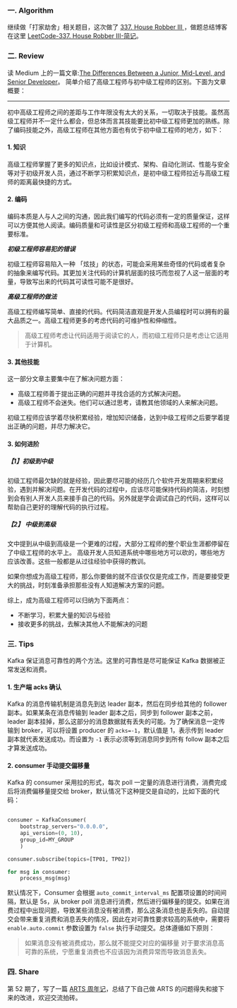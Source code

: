 ### 一. Algorithm

继续做「打家劫舍」相关题目，这次做了 [337. House Robber III
](https://leetcode.com/problems/house-robber-iii/)，做题总结博客在这里 [LeetCode-337. House Robber III-简记](https://www.zouyingjie.com/post/-LeetCode337.-House-Robber-III%E5%81%9A%E9%A2%98%E7%AE%80%E8%AE%B0/)。

### 二. Review

读 Medium 上的一篇文章:[The Differences Between a Junior, Mid-Level, and Senior Developer](https://medium.com/better-programming/the-differences-between-a-junior-mid-level-and-senior-developer-bb2cb2eb000d)。 简单介绍了高级工程师与初中级工程师的区别。下面为文章概要：

---

初中高级工程师之间的差距与工作年限没有太大的关系，一切取决于技能。虽然高级工程师并不一定什么都会，但总体而言其技能要比初中级工程师更加的熟练。除了编码技能之外，高级工程师在其他方面也有优于初中级工程师的地方，如下：

#### 1. 知识

高级工程师掌握了更多的知识点，比如设计模式、架构、自动化测试、性能与安全等对于初级开发人员，通过不断学习积累知识点，是初中级工程师拉近与高级工程师的距离最快捷的方式。

#### 2. 编码

编码本质是人与人之间的沟通，因此我们编写的代码必须有一定的质量保证，这样可以方便其他人阅读。编码质量和可读性是区分初级工程师和高级工程师的一个重要标准。

***初级工程师容易犯的错误***

初级工程师容易陷入一种 「炫技」的状态，可能会采用某些奇怪的代码或者复杂的抽象来编写代码。其更加关注代码的计算机层面的技巧而忽视了人这一层面的考量，导致写出来的代码其可读性可能不是很好。

***高级工程师的做法***

高级工程师编写简单、直接的代码。代码简洁直观是开发人员编程时可以拥有的最大品质之一。高级工程师更多的考虑代码的可维护性和伸缩性。

> 高级工程师考虑让代码适用于阅读它的人，而初级工程师只是考虑让它适用于计算机。

#### 3. 其他技能

这一部分文章主要集中在了解决问题方面：

- 高级工程师善于提出正确的问题并寻找合适的方式解决问题。
- 高级工程师不会迷失。他们可以通过思考，请教其他领域的人来解决问题。

初级工程师应该学着尽快积累经验，增加知识储备，达到中级工程师之后要学着提出正确的问题，并尽力解决它。

#### 3. 如何进阶

##### 【1】初级到中级

初级工程师最欠缺的就是经验，因此要尽可能的经历几个软件开发周期来积累经验，遇到并解决问题。在开发代码的过程中，应该尽可能保持代码的简洁，时刻想到会有别人开发人员来接手自己的代码。另外就是学会调试自己的代码，这样可以帮助自己更好的理解代码的执行过程。


##### 【2】 中级到高级 

文中提到从中级到高级是一个更难的过程，大部分工程师的整个职业生涯都停留在了中级工程师的水平上。 高级开发人员知道系统中哪些地方可以砍的，哪些地方应该改善。这些一般都是从过往经验中获得的教训。

如果你想成为高级工程师，那么你要做的就不应该仅仅是完成工作，而是要接受更大的挑战，时刻准备承担那些没有人知道解决方案的问题。

综上，成为高级工程师可以归纳为下面两点：

- 不断学习，积累大量的知识与经验
- 接收更多的挑战，去解决其他人不能解决的问题

### 三. Tips

Kafka 保证消息可靠性的两个方法。这里的可靠性是尽可能保证 Kafka 数据被正常发送和消费。

#### 1. 生产端 acks 确认

Kafka 的消息传输机制是消息先到达 leader 副本，然后在同步给其他的 follower 副本。如果某条在消息传输到 leader 副本之后，同步到 follower 副本之前，leader 副本挂掉，那么这部分的消息数据就有丢失的可能。为了确保消息一定传输到 broker，可以将设置 producer 的 ``acks=-1``，默认值是 1，表示传到 leader 副本就代表发送成功。而设置为 ``-1`` 表示必须等到消息同步到所有 follow 副本之后才算发送成功。

#### 2. consumer 手动提交偏移量

Kafka 的 consumer 采用拉的形式，每次 poll 一定量的消息进行消费，消费完成后将消费偏移量提交给 broker，默认情况下这种提交是自动的，比如下面的代码：

```Python
    
consumer = KafkaConsumer(
    bootstrap_servers="0.0.0.0", 
    api_version=(0, 10), 
    group_id=MY_GROUP
    )

consumer.subscribe(topics=[TP01, TP02])

for msg in consumer:
    process_msg(msg)

```

默认情况下，Consumer 会根据 ``auto_commit_interval_ms`` 配置项设置的时间间隔，默认是 5s，从 broker poll 消息进行消费，然后进行偏移量的提交。如果在消费过程中出现问题，导致某些消息没有被消费，那么这条消息也是丢失的。自动提交会带来重复消费和消息丢失的情况，因此在对可靠性要求较高的系统中，需要将 ``enable.auto.commit`` 参数设置为 ``false`` 执行手动提交。总体遵循如下原则：

> 如果消息没有被消费成功，那么就不能提交对应的偏移量
> 对于要求消息高可靠的系统，宁愿重复消费也不应该因为消费异常而导致消息丢失。


### 四. Share

第 52 期了，写了一篇 [ARTS 周年记](https://mp.weixin.qq.com/s/tnTLak470dpBYfiRjimCwQ)，总结了下自己做 ARTS 的问题得失和接下来的改进，欢迎交流拍砖。